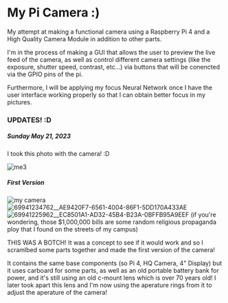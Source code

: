 # My Pi Camera :)
My attempt at making a functional camera using a Raspberry Pi 4 and a High Quality Camera Module in addition to other parts.

I'm in the process of making a GUI that allows the user to preview the live feed of the camera, as well as control different camera settings (like the exposure, shutter speed, contrast, etc...) via buttons that will be conencted via the GPIO pins of the pi.

Furthermore, I will be applying my focus Neural Network once I have the user interface working properly so that I can obtain better focus in my pictures. 



### UPDATES! :D

##### Sunday May 21, 2023

I took this photo with the camera! :D

![me3](https://github.com/wallenby/erik_pi_camera/assets/83599857/074f817b-d5f3-4e04-87cf-49161e2fe719)



##### First Version

![my camera](https://github.com/wallenby/erik_pi_camera/assets/83599857/ab4a7ec1-60b4-4f82-bc45-d4704dbb30a2)
![69941234762__AE9420F7-6561-4004-86F1-5DD170A433AE](https://github.com/wallenby/erik_pi_camera/assets/83599857/e045ef2e-0d50-4381-88b1-05bff23dbd4a)
![69941225962__EC8501A1-AD32-45B4-B23A-0BFFB95A9EEF](https://github.com/wallenby/erik_pi_camera/assets/83599857/f6fc717f-eed3-4b46-824b-4504608ead60)
(if you're wondering, those $1,000,000 bills are some random religious propaganda ploy that I found on the streets of my campus)  

THIS WAS A BOTCH! It was a concept to see if it would work and so I scramlbed some parts together and made the first version of the camera!

It contains the same base components (so Pi 4, HQ Camera, 4" Display) but it uses carboard for some parts, as well as an old portable battery bank for power, and it's still using an old c-mount lens which is over 70 years old! I later took apart this lens and I'm now using the aperature rings from it to adjust the aperature of the camera!
